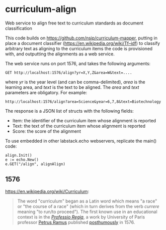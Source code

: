 # curriculum-align
Web service to align free text to curriculum standards as document classification

This code builds on https://github.com/nsip/curriculum-mapper, putting in place a 
document classifier (https://en.wikipedia.org/wiki/Tf–idf) to classify arbitrary
text as aligning to the curriculum items the code is provisioned with,
and outputting the alignments as a web service.

The web service runs on port 1576, and takes the following arguments:

````
GET http://localhost:1576/align?yr=X,Y,Z&area=W&text=....
````
where _yr_ is the year level (and can be comma-delimited), _area_ is the learning area, and _text_ is the text to be aligned. The _area_ and _text_ parameters are obligatory. For example:

````
http://localhost:1576/align?area=Science&year=6,7,8&text=Biotechnology
````

The response is a JSON list of structs with the following fields:

* Item: the identifier of the curriculum item whose alignment is reported
* Text: the text of the curriculum item whose alignment is reported
* Score: the score of the alignment

To use embedded in other labstack.echo webservers, replicate the main() code:

````
align.Init()
e := echo.New()
e.GET("/align", alignAlign)
````


## 1576

https://en.wikipedia.org/wiki/Curriculum:

> The word "curriculum" began as a Latin word which means "a race" or "the course of a race" (which in turn derives from the verb _currere_ meaning "to run/to proceed"). The first known use in an educational context is in the [_Professio Regia_](https://books.google.com.au/books?id=bG5EAAAAcAAJ&printsec=frontcover&hl=el&source=gbs_ge_summary_r&cad=0#v=onepage&q=curriculum&f=false), a work by University of Paris professor [Petrus Ramus](https://en.wikipedia.org/wiki/Petrus_Ramus) published [posthumously](https://en.wikipedia.org/wiki/St._Bartholomew%27s_Day_massacre) in 1576.
